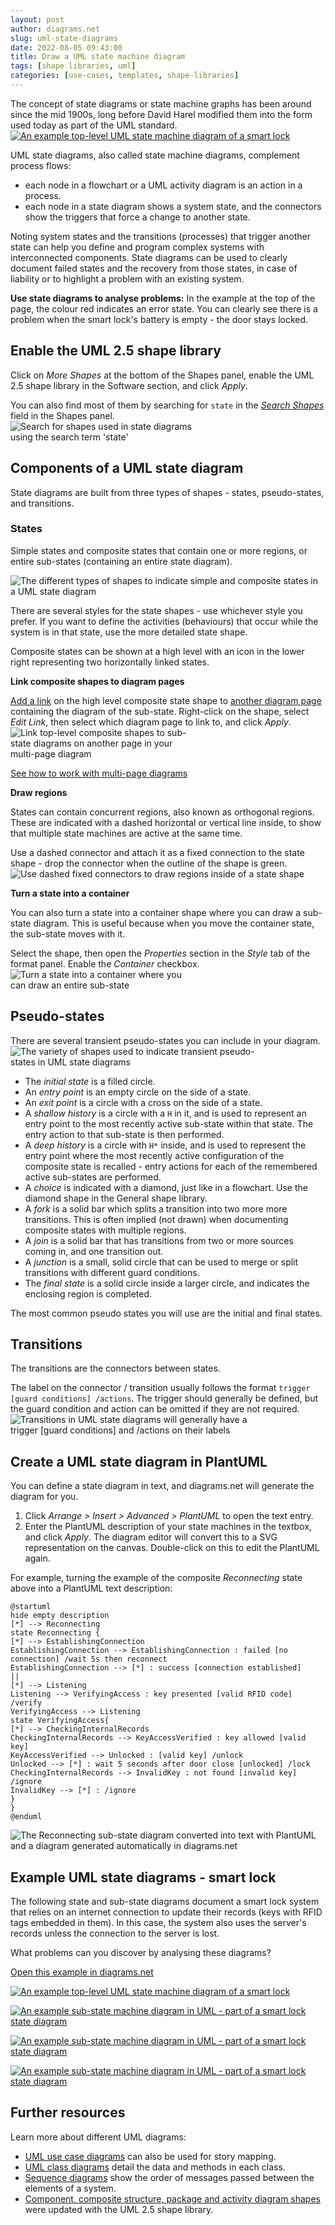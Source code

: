 ```yaml
---
layout: post
author: diagrams.net
slug: uml-state-diagrams
date: 2022-08-05 09:43:00
title: Draw a UML state machine diagram
tags: [shape libraries, uml]
categories: [use-cases, templates, shape-libraries]
---
```


The concept of state diagrams or state machine graphs has been around since the mid 1900s, long before David Harel modified them into the form used today as part of the UML standard.
<br />[<img src="/assets/img/blog/uml-state-diagram-smart-lock.png" style="width=100%;max-width:500px;height:auto;" alt="An example top-level UML state machine diagram of a smart lock">](https://viewer.diagrams.net/?lightbox=1&highlight=0000ff&edit=_blank&layers=1&page=0&nav=1&title=#Uhttps%3A%2F%2Fraw.githubusercontent.com%2Fjgraph%2Fdrawio-diagrams%2Fdev%2Fblog%2Fuml-state-diagram-smart-lock.drawio)

UML state diagrams, also called state machine diagrams, complement process flows: 
* each node in a flowchart or a UML activity diagram is an action in a process.
* each node in a state diagram shows a system state, and the connectors show the triggers that force a change to another state.

Noting system states and the transitions (processes) that trigger another state can help you define and program complex systems with interconnected components. State diagrams can be used to clearly document failed states and the recovery from those states, in case of liability or to highlight a problem with an existing system.

**Use state diagrams to analyse problems:** In the example at the top of the page, the colour red indicates an error state. You can clearly see there is a problem when the smart lock's battery is empty - the door stays locked. 


## Enable the UML 2.5 shape library

Click on _More Shapes_ at the bottom of the Shapes panel, enable the UML 2.5 shape library in the Software section, and click _Apply_.

You can also find most of them by searching for ``state`` in the [_Search Shapes_](/doc/faq/shape-search.html) field in the Shapes panel.
<br /><img src="/assets/img/blog/search-shapes-state.png" style="width=100%;max-width:300px;height:auto;" alt="Search for shapes used in state diagrams using the search term 'state'">

## Components of a UML state diagram

State diagrams are built from three types of shapes - states, pseudo-states, and transitions.

### States

Simple states and composite states that contain one or more regions, or entire sub-states (containing an entire state diagram). 

<img src="/assets/img/blog/uml-state-diagram-shapes.png" style="width=100%;max-width:500px;height:auto;" alt="The different types of shapes to indicate simple and composite states in a UML state diagram">

There are several styles for the state shapes - use whichever style you prefer. If you want to define the activities (behaviours) that occur while the system is in that state, use the more detailed state shape.

Composite states can be shown at a high level with an icon in the lower right representing two horizontally linked states. 

**Link composite shapes to diagram pages**

[Add a link](/doc/faq/insert-text-link.html) on the high level composite state shape to [another diagram page](/doc/faq/page-add.html) containing the diagram of the sub-state. Right-click on the shape, select _Edit Link_, then select which diagram page to link to, and click _Apply_.
<br /><img src="/assets/img/blog/uml-state-diagram-link-page.png" style="width=100%;max-width:300px;height:auto;" alt="Link top-level composite shapes to sub-state diagrams on another page in your multi-page diagram">

[See how to work with multi-page diagrams](/blog/multiple-page-diagrams.html)

**Draw regions**

States can contain concurrent regions, also known as orthogonal regions. These are indicated with a dashed horizontal or vertical line inside, to show that multiple state machines are active at the same time.

Use a dashed connector and attach it as a fixed connection to the state shape - drop the connector when the outline of the shape is green.
<br /><img src="/assets/img/blog/uml-state-diagram-draw-region.png" style="width=100%;max-width:500px;height:auto;" alt="Use dashed fixed connectors to draw regions inside of a state shape">

**Turn a state into a container**

You can also turn a state into a container shape where you can draw a sub-state diagram. This is useful because when you move the container state, the sub-state moves with it. 

Select the shape, then open the _Properties_ section in the _Style_ tab of the format panel. Enable the _Container_ checkbox.
<br /><img src="/assets/img/blog/uml-state-diagram-container-shape.png" style="width=100%;max-width:300px;height:auto;" alt="Turn a state into a container where you can draw an entire sub-state">



## Pseudo-states 

There are several transient pseudo-states you can include in your diagram.
<br /><img src="/assets/img/blog/uml-state-diagram-pseudostate-shapes.png" style="width=100%;max-width:400px;height:auto;" alt="The variety of shapes used to indicate transient pseudo-states in UML state diagrams">
* The _initial state_ is a filled circle.
* An _entry point_ is an empty circle on the side of a state.
* An _exit point_ is a circle with a cross on the side of a state. 
* A _shallow history_ is a circle with a ``H`` in it, and is used to represent an entry point to the most recently active sub-state within that state. The entry action to that sub-state is then performed.
* A _deep history_ is a circle with ``H*`` inside, and is used to represent the entry point where the most recently active configuration of the composite state is recalled - entry actions for each of the remembered active sub-states are performed.
* A _choice_ is indicated with a diamond, just like in a flowchart. Use the diamond shape in the General shape library. 
* A _fork_ is a solid bar which splits a transition into two more more transitions. This is often implied (not drawn) when documenting composite states with multiple regions.
* A _join_ is a solid bar that has transitions from two or more sources coming in, and one transition out.
* A _junction_ is a small, solid circle that can be used to merge or split transitions with different guard conditions.
* The _final state_ is a solid circle inside a larger circle, and indicates the enclosing region is completed.

The most common pseudo states you will use are the initial and final states.

  
## Transitions 
The transitions are the connectors between states. 

The label on the connector / transition usually follows the format ``trigger [guard conditions] /actions``. The trigger should generally be defined, but the guard condition and action can be omitted if they are not required.
<br /><img src="/assets/img/blog/uml-state-diagram-transitions.png" style="width=100%;max-width:400px;height:auto;" alt="Transitions in UML state diagrams will generally have a trigger [guard conditions] and /actions on their labels">


## Create a UML state diagram in PlantUML

You can define a state diagram in text, and diagrams.net will generate the diagram for you. 

1. Click _Arrange > Insert > Advanced > PlantUML_ to open the text entry.
2. Enter the PlantUML description of your state machines in the textbox, and click _Apply_. The diagram editor will convert this to a SVG representation on the canvas. Double-click on this to edit the PlantUML again. 

For example, turning the example of the composite _Reconnecting_ state above into a PlantUML text description: 

```
@startuml
hide empty description
[*] --> Reconnecting
state Reconnecting {
[*] --> EstablishingConnection
EstablishingConnection --> EstablishingConnection : failed [no connection] /wait 5s then reconnect
EstablishingConnection --> [*] : success [connection established]
||
[*] --> Listening
Listening --> VerifyingAccess : key presented [valid RFID code] /verify
VerifyingAccess --> Listening
state VerifyingAccess{
[*] --> CheckingInternalRecords
CheckingInternalRecords --> KeyAccessVerified : key allowed [valid key]
KeyAccessVerified --> Unlocked : [valid key] /unlock
Unlocked --> [*] : wait 5 seconds after door close [unlocked] /lock
CheckingInternalRecords --> InvalidKey : not found [invalid key] /ignore
InvalidKey --> [*] : /ignore
}
}
@enduml
```

<img src="/assets/img/blog/uml-state-diagram-plantuml.png" style="width=100%;max-width:600px;height:auto;" alt="The Reconnecting sub-state diagram converted into text with PlantUML and a diagram generated automatically in diagrams.net">

## Example UML state diagrams - smart lock

The following state and sub-state diagrams document a smart lock system that relies on an internet connection to update their records (keys with RFID tags embedded in them). In this case, the system also uses the server's records unless the connection to the server is lost. 

What problems can you discover by analysing these diagrams?

[Open this example in diagrams.net](https://viewer.diagrams.net/?lightbox=1&highlight=0000ff&edit=_blank&layers=1&page=0&nav=1&title=#Uhttps%3A%2F%2Fraw.githubusercontent.com%2Fjgraph%2Fdrawio-diagrams%2Fdev%2Fblog%2Fuml-state-diagram-smart-lock.drawio)

[<img src="/assets/img/blog/uml-state-diagram-smart-lock.png" style="width=100%;max-width:600px;height:auto;" alt="An example top-level UML state machine diagram of a smart lock">](https://viewer.diagrams.net/?lightbox=1&highlight=0000ff&edit=_blank&layers=1&page=0&nav=1&title=#Uhttps%3A%2F%2Fraw.githubusercontent.com%2Fjgraph%2Fdrawio-diagrams%2Fdev%2Fblog%2Fuml-state-diagram-smart-lock.drawio)

[<img src="/assets/img/blog/uml-state-diagram-monitoring.png" style="width=100%;max-width:600px;height:auto;" alt="An example sub-state machine diagram in UML - part of a smart lock state diagram">](https://viewer.diagrams.net/?lightbox=1&highlight=0000ff&edit=_blank&layers=1&page=1&nav=1&title=#Uhttps%3A%2F%2Fraw.githubusercontent.com%2Fjgraph%2Fdrawio-diagrams%2Fdev%2Fblog%2Fuml-state-diagram-smart-lock.drawio)

[<img src="/assets/img/blog/uml-state-diagram-verifying.png" style="width=100%;max-width:600px;height:auto;" alt="An example sub-state machine diagram in UML - part of a smart lock state diagram">](https://viewer.diagrams.net/?lightbox=1&highlight=0000ff&edit=_blank&layers=1&page=2&nav=1&title=#Uhttps%3A%2F%2Fraw.githubusercontent.com%2Fjgraph%2Fdrawio-diagrams%2Fdev%2Fblog%2Fuml-state-diagram-smart-lock.drawio)

[<img src="/assets/img/blog/uml-state-diagram-reconnecting.png" style="width=100%;max-width:600px;height:auto;" alt="An example sub-state machine diagram in UML - part of a smart lock state diagram">](https://viewer.diagrams.net/?lightbox=1&highlight=0000ff&edit=_blank&layers=1&page=3&nav=1&title=#Uhttps%3A%2F%2Fraw.githubusercontent.com%2Fjgraph%2Fdrawio-diagrams%2Fdev%2Fblog%2Fuml-state-diagram-smart-lock.drawio)

## Further resources

Learn more about different UML diagrams: 
* [UML use case diagrams](/blog/story-mapping.html) can also be used for story mapping.
* [UML class diagrams](/blog/uml-class-diagrams.html) detail the data and methods in each class.
* [Sequence diagrams](/blog/sequence-diagrams.html) show the order of messages passed between the elements of a system.
* [Component, composite structure, package and activity diagram shapes](/blog/uml-2-5.html) were updated with the UML 2.5 shape library.